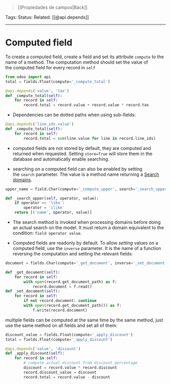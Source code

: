 > [[Propiedades de campos|Back]]

Tags: 
Status: 
Related: [[@api.depends]]

___

# Computed field

To create a computed field, create a field and set its attribute `compute` to the name of a method. The computation method should set the value of the computed field for every record in `self`

```python
from odoo import api
total = fields.Float(compute='_compute_total')

@api.depends('value', 'tax')
def _compute_total(self):
    for record in self:
        record.total = record.value + record.value * record.tax
```

- Dependencies can be dotted paths when using sub-fields:

```python
@api.depends('line_ids.value')
def _compute_total(self):
    for record in self:
        record.total = sum(line.value for line in record.line_ids)
```

- computed fields are not stored by default, they are computed and returned when requested. Setting `store=True` will store them in the database and automatically enable searching.

- searching on a computed field can also be enabled by setting the `search` parameter. The value is a method name returning a [Search domains](https://www.odoo.com/documentation/16.0/es/developer/reference/backend/orm.html#reference-orm-domains).

```python
upper_name = field.Char(compute='_compute_upper', search='_search_upper')

def _search_upper(self, operator, value):
    if operator == 'like':
        operator = 'ilike'
    return [('name', operator, value)]
```

- The search method is invoked when processing domains before doing an actual search on the model. It must return a domain equivalent to the condition: `field operator value`.
    

- Computed fields are readonly by default. To allow _setting_ values on a computed field, use the `inverse` parameter. It is the name of a function reversing the computation and setting the relevant fields:


```python
document = fields.Char(compute='_get_document', inverse='_set_document')

def _get_document(self):
    for record in self:
        with open(record.get_document_path) as f:
            record.document = f.read()
def _set_document(self):
    for record in self:
        if not record.document: continue
        with open(record.get_document_path()) as f:
            f.write(record.document)
```

multiple fields can be computed at the same time by the same method, just use the same method on all fields and set all of them:

```python
discount_value = fields.Float(compute='_apply_discount')
total = fields.Float(compute='_apply_discount')

@api.depends('value', 'discount')
def _apply_discount(self):
    for record in self:
        # compute actual discount from discount percentage
        discount = record.value * record.discount
        record.discount_value = discount
        record.total = record.value - discount
```